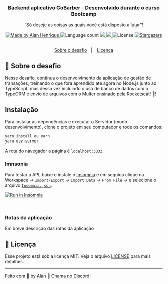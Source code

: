 <h3 align="center">
  Backend aplicativo GoBarber - Desenvolvido durante o curso Bootcamp
</h3>

<p align="center">“Só deseje as coisas as quais você está disposto a lutar”!</blockquote>

<div align="center">
  <a href="https://github.com/alanhrc">
    <img alt="Made by Alan Henrique" src="https://img.shields.io/badge/By-Alan%20Henrique-%2304D361"></img>
  </a>
  <img alt="Language count" src="https://img.shields.io/github/languages/count/AlanHRC/GoBarberBootcampBackend?color=%2304D361"></img>
  <a aria-label="Versão do Node" href="https://github.com/nodejs/node/blob/master/doc/changelogs/CHANGELOG_V12.md#12.16.1">
    <img src="https://img.shields.io/badge/node.js-informational?logo=Node.JS&color=%2304D361"></img>
  </a>
  <a aria-label="Versão do Typescript" href="#">
    <img src="https://img.shields.io/badge/typescript-informational?logo=Typescript&color=%2304D361"></img>
  </a>
  <img alt="License" src="https://img.shields.io/badge/license-MIT-%2304D361"></img>
  <a href="https://github.com/alanhrc/GoBarberBootcampBackend/stargazers">
    <img alt="Stargazers" src="https://img.shields.io/github/stars/alanhrc/GoBarberBootcampBackend?style=social"></img>
  </a>
</div>

</br>
<p align="center">
  <a href="#rocket-sobre-o-desafio">Sobre o desafio</a>&nbsp;&nbsp;&nbsp;|&nbsp;&nbsp;&nbsp;
  <a href="#memo-licença">Licença</a>
</p>

## :rocket: Sobre o desafio

Nesse desafio, continua o desenvolvimento da aplicação de gestão de transações, treinando o que fora aprendido até agora no Node.js junto ao TypeScript, mas dessa vez incluindo o uso de banco de dados com o TypeORM e envio de arquivos com o Multer ensinado pela Rocketseat! :rocket:!

## Instalação

Para instalar as dependências e executar o Servidor (modo desenvolvimento), clone o projeto em seu computador e rode os comandos:

```bash
yarn install ou yarn
yarn dev:server
```

A rota do navegador a página é `localhost:3333`.

### Imnsonia

Para testar a API, baixe e instale o [Insomnia](https://insomnia.rest/download/) e em seguida clique na Workspace → `Import/Export` → `Import Data` → `From File` → e selecione o arquivo [`Insomnia.json`](./Insomnia.json).

[![Run in Insomnia](https://insomnia.rest/images/run.svg)](https://insomnia.rest/run/?label=API&uri=https://raw.githubusercontent.com/AlanHRC/GoBarberBootcampBackend/master/Insomnia.json)

</br>

### Rotas da aplicação

Em breve descrição das rotas da aplicação

<!--

Os objetivos de cada rota:

- **`POST /transactions`**: A rota recebe `title`, `value`, `type`, e `category` dentro do corpo da requisição, sendo o `type` o tipo da transação, que deve ser `income` para entradas (depósitos) e `outcome` para saídas (retiradas). Ao cadastrar uma nova transação, ela é armazenada dentro do seu banco de dados, possuindo os campos `id`, `title`, `value`, `type`, `category_id`, `created_at`, `updated_at`.

**Dica**: Para a categoria, é criada uma nova tabela, que terá os campos `id`, `title`, `created_at`, `updated_at`.

**Dica 2**: Antes de criar uma nova categoria, é verificado se já existe uma categoria com o mesmo título. Caso ela exista, será utilizado o `id` já existente no banco de dados.

```json
{
  "id": "uuid",
  "title": "Salário",
  "value": 3000,
  "type": "income",
  "category": "Alimentação"
}
```

- **`GET /transactions`**: Essa rota retorna uma listagem com todas as transações que foram cadastradas até agora, junto com o valor da soma de entradas, retiradas e total de crédito. Essa rota retorna um objeto com o formato a seguir:

```json
{
  "transactions": [
    {
      "id": "uuid",
      "title": "Salário",
      "value": 4000,
      "type": "income",
      "category": {
        "id": "uuid",
        "title": "Salary"
      }
    },
    {
      "id": "uuid",
      "title": "Freela",
      "value": 2000,
      "type": "income",
      "category": {
        "id": "uuid",
        "title": "Others"
      }
    },
    {
      "id": "uuid",
      "title": "Pagamento da fatura",
      "value": 4000,
      "type": "outcome",
      "category": {
        "id": "uuid",
        "title": "Others"
      }
    },
    {
      "id": "uuid",
      "title": "Cadeira Gamer",
      "value": 1200,
      "type": "outcome",
      "category": {
        "id": "uuid",
        "title": "Recreation"
      }
    }
  ],
  "balance": {
    "income": 6000,
    "outcome": 5200,
    "total": 800
  }
}
```

**Dica**: Dentro de balance, o income é a soma de todos os valores das transações com `type` income. O outcome é a soma de todos os valores das transações com `type` outcome, e o total é o valor de `income - outcome`.

**Dica 2**: Para fazer a soma dos valores, foi usado a função [reduce](https://developer.mozilla.org/pt-BR/docs/Web/JavaScript/Reference/Global_Objects/Array/reduce) para agrupar as transações pela propriedade `type`, assim somado todos os valores com facilidade e obter o retorno do `balance`.

- **`DELETE /transactions/:id`**: A rota deleta uma transação com o `id` presente nos parâmetros da rota;

* **`POST /transactions/import`**: A rota permite a importação de um arquivo com formato `.csv` contendo as mesmas informações necessárias para criação de uma transação `id`, `title`, `value`, `type`, `category_id`, `created_at`, `updated_at`, onde cada linha do arquivo CSV é  um novo registro para o banco de dados, e por fim retorna todas as `transactions` que foram importadas para seu banco de dados. O arquivo csv, segue o seguinte [modelo](./assets/file.csv)

### Específicação dos testes

Em cada teste, tem uma breve descrição no que sua aplicação deve cumprir para que o teste passe.

<h4 align="center">
  ⚠️ Antes de rodar os testes, crie um banco de dados com o nome "gostack_desafio06_tests" para que todos os testes possam executar corretamente ⚠️
</h4>

- **`should be able to create a new transaction`**: Para que esse teste passe, sua aplicação deve permitir que uma transação seja criada, e retorne um json com a transação criado.

* **`should create tags when inserting new transactions`**: Para que esse teste passe, sua aplicação deve permitir que ao criar uma nova transação com uma categoria que não existe, essa seja criada e inserida no campo category_id da transação com o `id` que acabou de ser criado.

- **`should not create tags when they already exists`**: Para que esse teste passe, sua aplicação deve permitir que ao criar uma nova transação com uma categoria que já existe, seja atribuído ao campo category_id da transação com o `id` dessa categoria existente, não permitindo a criação de categorias com o mesmo `title`.

* **`should be able to list the transactions`**: Para que esse teste passe, sua aplicação deve permitir que seja retornado um array de objetos contendo todas as transações junto ao balanço de income, outcome e total das transações que foram criadas até o momento.

- **`should not be able to create outcome transaction without a valid balance`**: Para que esse teste passe, sua aplicação não deve permitir que uma transação do tipo `outcome` extrapole o valor total que o usuário tem em caixa (total de income), retornando uma resposta com código HTTP 400 e uma mensagem de erro no seguinte formato: `{ error: string }`.

* **`should be able to delete a transaction`**: Para que esse teste passe, você deve permitir que a sua rota de delete exclua uma transação, e ao fazer a exclusão, ele retorne uma resposta vazia, com status 204.

- **`should be able to import transactions`**: Para que esse teste passe, sua aplicação deve permitir que seja importado um arquivo csv, contendo o seguinte [modelo](./assets/file.csv). Com o arquivo importado, você deve permitir que seja criado no banco de dados todos os registros e categorias que estavam presentes nesse arquivo, e retornar todas as transactions que foram importadas. -->


## :memo: Licença

Esse projeto está sob a licença MIT. Veja o arquivo [LICENSE](LICENSE.md) para mais detalhes.

---

Feito com 💜 by Alan :wave: [Chama no Discord!](https://discordapp.com/invite/#8402)
